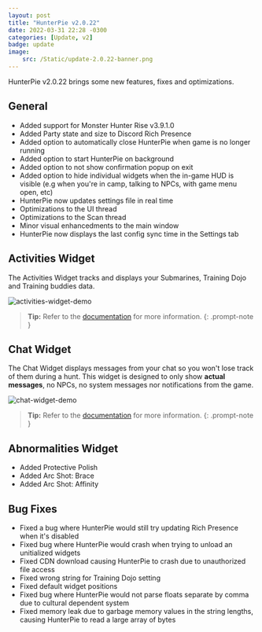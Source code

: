 ```yaml
---
layout: post
title: "HunterPie v2.0.22"
date: 2022-03-31 22:28 -0300
categories: [Update, v2]
badge: update
image:
    src: /Static/update-2.0.22-banner.png
---
```

HunterPie v2.0.22 brings some new features, fixes and optimizations.

## General

+ Added support for Monster Hunter Rise v3.9.1.0
+ Added Party state and size to Discord Rich Presence
+ Added option to automatically close HunterPie when game is no longer running
+ Added option to start HunterPie on background
+ Added option to not show confirmation popup on exit
+ Added option to hide individual widgets when the in-game HUD is visible (e.g when you're in camp, talking to NPCs, with game menu open, etc)
+ HunterPie now updates settings file in real time
+ Optimizations to the UI thread
+ Optimizations to the Scan thread
+ Minor visual enhancedments to the main window
+ HunterPie now displays the last config sync time in the Settings tab

## Activities Widget

The Activities Widget tracks and displays your Submarines, Training Dojo and Training buddies data. 

![activities-widget-demo](https://cdn.discordapp.com/attachments/456629861637816340/959267287460900934/unknown.png)

> **Tip:** Refer to the [documentation](/posts/activities-widget) for more information.
{: .prompt-note }

## Chat Widget

The Chat Widget displays messages from your chat so you won't lose track of them during a hunt. This widget is designed to only show **actual messages**, no NPCs, no system messages nor notifications from the game.

![chat-widget-demo](https://cdn.discordapp.com/attachments/456629861637816340/959266838544527390/unknown.png)

> **Tip:** Refer to the [documentation](/posts/chat-widget) for more information.
{: .prompt-note }


## Abnormalities Widget

- Added Protective Polish
- Added Arc Shot: Brace
- Added Arc Shot: Affinity

## Bug Fixes

- Fixed a bug where HunterPie would still try updating Rich Presence when it's disabled
- Fixed bug where HunterPie would crash when trying to unload an unitialized widgets
- Fixed CDN download causing HunterPie to crash due to unauthorized file access
- Fixed wrong string for Training Dojo setting
- Fixed default widget positions
- Fixed bug where HunterPie would not parse floats separate by comma due to cultural dependent system
- Fixed memory leak due to garbage memory values in the string lengths, causing HunterPie to read a large array of bytes